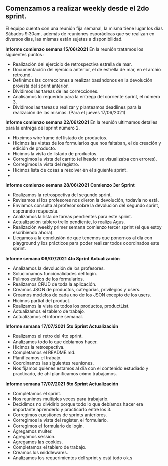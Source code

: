 
## Comenzamos a realizar weekly desde el 2do sprint.

El equipo cuenta con una reunión fija semanal, la misma tiene lugar los días Sábados 9:30am, además de reuniones esporádicas que se realizan en diversos días, las mismas están sujetas a disponibilidad.

**Informe comienzo semana 15/06/2021**
En la reunión tratamos los siguientes puntos:
 - Realización del ejercicio de retrospectiva estrella de mar.
 - Documentación del ejercicio anterior, el de estrella de mar, en el archio retro.md.
 - Definimos las correcciones a realizar basándonos en la devolución provista del sprint anterior.
 - Dividimos las tareas de las correcciones.
 - Analisamos lo requerido para la entrega del corriente sprint, el número 3.
 - Dividimos las tareas a realizar y planteamos deadlines para la realización de las mismas. (Para el jueves 17/06/2021)



**Informe comienzo semana 22/06/2021**
En la reunión ultimamos detalles para la entrega del sprint número 2.
- Hixcimos wireframe del listado de productos.
- Hicimos las vistas de los formularios que nos faltaban, el de creación y edición de producto.
- Hicimos la vista de listado de productos.
- Corregimos la vista del carrito (el header se visualizaba con errores).
- Corregimos la vista del registro.
- Hicimos lista de cosas a resolver en el siguiente sprint.
- 

**Informe comienzo semana 28/06/2021**  **Comienzo 3er Sprint**
- Realizamos la retrospectiva del segundo sprint.
- Revisamos si los profesores nos dieron la devolución, todavía no está.
- Enviamos consulta al profesor sobre la devolución del segundo sprint, esperando respuesta.
- Analizamos la lista de tareas pendientes para este sprint.
- Actualización tablero trello pendiente, lo realiza Agus.
- Realización weekly primer semana comienzo tercer sprint (el que estoy escribiendo ahora).
- Llegamos a la conclusión de que tenemos que ponernos al día con playground y los prácticos para poder realizar todos coordinados este sprint.


**Informe semana 08/07/2021**  **4to Sprint Actualización**
- Analizamos la devolución de los profesores.
- Solucionamos funcionalidades del login.
- Pulimos estilos de los formularios.
- Realizamos CRUD de toda la aplicación.
- Creamos JSON de productos, categorías, privilegios y users.
- Creamos modelos de cada uno de los JSON excepto de los users.
- Hicimos partial del product.
- Realizamos la vista de todos los productos, productList.
- Actualizamos el tablero de trabajo.
- Actualizamos el informe semanal.


**Informe semana 17/07/2021**  **5to Sprint Actualización**
 - Realizamos el retro del 4to sprint.
 - Analizamos todo lo que debíamos hacer.
 - Hicimos la retrospectiva.
 - Completamos el README.md.
 - Planificamos el trabajo.
 - Coordinamos las siguientes reuniones.
 - Nos fijamos quiénes estamos al día con el contenido estudiado y practicado, de ahí planificamos cómo trabajamos.


**Informe semana 17/07/2021**  **5to Sprint Actualización**
 - Completamos el sprint.
 - Nos reunimos multiples veces para trabajarlo.
 - Decidimos no dividirlo porque todo lo que debíamos hacer era importante aprenderlo y practicarlo entre los 3.
 - Corregimos cuestiones de sprints anteriores.
 - Corregimos la vista del register, el formulario.
 - Corregimos el formulario de login.
 - Agregamos multer.
 - Agregamos session.
 - Agregamos las cookies.
 - Completamos el tablero de trabajo.
 - Creamos los middlewares.
 - Analizamos los requerimientos del sprint y está todo ok.s